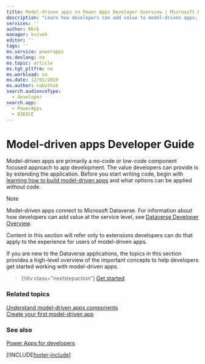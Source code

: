 ```yaml
---
title: Model-driven apps in Power Apps Developer Overview | Microsoft Docs
description: "Learn how developers can add value to model-driven apps; tutorial; introduction for model-apps developer in Power Apps"
services: ''
author: Nkrb
manager: kvivek
editor: ''
tags: ''
ms.service: powerapps
ms.devlang: na
ms.topic: article
ms.tgt_pltfrm: na
ms.workload: na
ms.date: 12/01/2019
ms.author: nabuthuk
search.audienceType: 
  - developer
search.app: 
  - PowerApps
  - D365CE
---
```


# Model-driven apps Developer Guide

Model-driven apps are primarily a no-code or low-code component focused approach to app development. The value developers can provide is by extending the application. Before you start writing code, begin with [learning how to build model-driven apps](../../maker/model-driven-apps/model-driven-app-components.md) and what options can be applied without code.

> [!NOTE]
> Model-driven apps connect to Microsoft Dataverse. For information about how developers can add value at the service level, see [Dataverse Developer Overview](../data-platform/overview.md).
>
> Content in this section will refer only to extensions developers can do that apply to the experience for users of model-driven apps. 

If you are new to the Dataverse applications, the topics in this section provides a high-level overview of the important concepts to help developers get started working with model-driven apps. 

> [!div class="nextstepaction"]
> [Get started](supported-customizations.md)

### Related topics

[Understand model-driven apps components](../../maker/model-driven-apps/model-driven-app-components.md)<br/>
[Create your first model-driven app](../../maker/model-driven-apps/build-first-model-driven-app.md)

### See also

[Power Apps for developers](../../index.yml?panel=developer#pivot=home)


[!INCLUDE[footer-include](../../includes/footer-banner.md)]